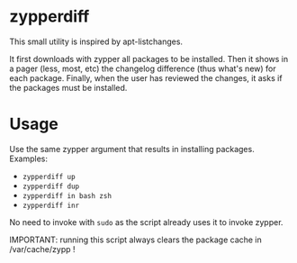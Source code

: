 # zypperdiff

This small utility is inspired by apt-listchanges.

It first downloads with zypper all packages to be installed.
Then it shows in a pager (less, most, etc) the changelog difference (thus what's new) for each package.
Finally, when the user has reviewed the changes, it asks if the packages must be installed.

# Usage

Use the same zypper argument that results in installing packages. Examples:

- `zypperdiff up`
- `zypperdiff dup`
- `zypperdiff in bash zsh`
- `zypperdiff inr`


No need to invoke with `sudo` as the script already uses it to invoke zypper.

IMPORTANT: running this script always clears the package cache in /var/cache/zypp !

